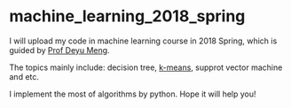 # machine_learning_2018_spring
I will upload my code in machine learning course in 2018 Spring, which is guided by [Prof Deyu Meng](http://gr.xjtu.edu.cn/web/dymeng).

The topics mainly include: decision tree, [k-means](https://github.com/liziniu/machine_learning_2018_spring/tree/master/k-means), supprot vector machine and etc.

I implement the most of algorithms by python. Hope it will help you!
